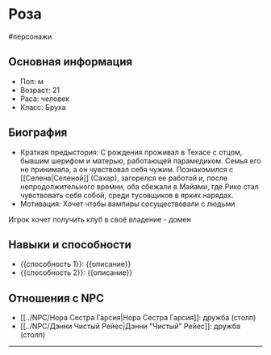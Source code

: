 # Роза
#персонажи 
## Основная информация
- Пол: м
- Возраст: 21
- Раса: человек
- Класс: Бруха

## Биография
- Краткая предыстория: С рождения проживал в Техасе с отцом, бывшим шерифом и матерью, работающей парамедиком. Семья его не принимала, а он чувствовал себя чужим. Познакомился с [[Селена|Селеной]] (Сахар), загорелся ее работой и, после непродолжительного времни, оба сбежали в Майами, где Рико стал чувствовать себя собой, среди тусовщиков в ярких нарядах.  
- Мотивация: Хочет чтобы вампиры сосуществовали с людьми

Игрок хочет получить клуб в своё владение - домен
## Навыки и способности
- {{способность 1}}: {{описание}}
- {{способность 2}}: {{описание}}

## Отношения с NPC
- [[../NPC/Нора Сестра Гарсия|Нора Сестра Гарсия]]: дружба (столп)
- [[../NPC/Дэнни Чистый Рейес|Дэнни "Чистый" Рейес]]: дружба (столп)

---
